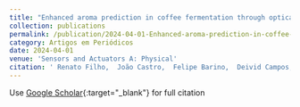 ```yaml
---
title: "Enhanced aroma prediction in coffee fermentation through optical fiber sensor data fusion"
collection: publications
permalink: /publication/2024-04-01-Enhanced-aroma-prediction-in-coffee-fermentation-through-optical-fiber-sensor-data-fusion
category: Artigos em Periódicos
date: 2024-04-01
venue: 'Sensors and Actuators A: Physical'
citation: ' Renato Filho,  João Castro,  Felipe Barino,  Deivid Campos,  Alexandre Santos, &quot;Enhanced aroma prediction in coffee fermentation through optical fiber sensor data fusion.&quot; Sensors and Actuators A: Physical, 2024.'
---
```

Use [Google Scholar](https://scholar.google.com/scholar?q=Enhanced+aroma+prediction+in+coffee+fermentation+through+optical+fiber+sensor+data+fusion){:target="_blank"} for full citation